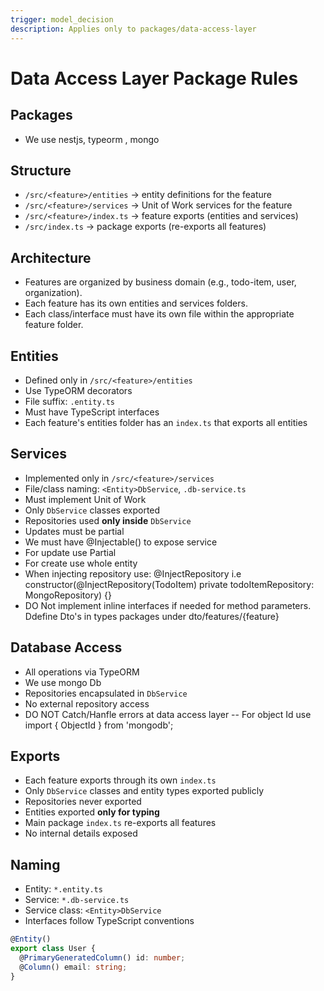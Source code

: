 ```yaml
---
trigger: model_decision
description: Applies only to packages/data-access-layer
---
```


# Data Access Layer Package Rules

## Packages

- We use nestjs, typeorm , mongo

## Structure

- `/src/<feature>/entities` → entity definitions for the feature
- `/src/<feature>/services` → Unit of Work services for the feature
- `/src/<feature>/index.ts` → feature exports (entities and services)
- `/src/index.ts` → package exports (re-exports all features)

## Architecture

- Features are organized by business domain (e.g., todo-item, user, organization).
- Each feature has its own entities and services folders.
- Each class/interface must have its own file within the appropriate feature folder.

## Entities

- Defined only in `/src/<feature>/entities`
- Use TypeORM decorators
- File suffix: `.entity.ts`
- Must have TypeScript interfaces
- Each feature's entities folder has an `index.ts` that exports all entities

## Services

- Implemented only in `/src/<feature>/services`
- File/class naming: `<Entity>DbService`, `.db-service.ts`
- Must implement Unit of Work
- Only `DbService` classes exported
- Repositories used **only inside** `DbService`
- Updates must be partial
- We must have @Injectable() to expose service
- For update use Partial<Class>
- For create use whole entity
- When injecting repository use: @InjectRepository
  i.e constructor(@InjectRepository(TodoItem)
  private todoItemRepository: MongoRepository<TodoItem>) {}
- DO Not implement inline interfaces if needed for method parameters. Ddefine Dto's in types packages under dto/features/{feature}

## Database Access

- All operations via TypeORM
- We use mongo Db
- Repositories encapsulated in `DbService`
- No external repository access
- DO NOT Catch/Hanfle errors at data access layer
  -- For object Id use import { ObjectId } from 'mongodb';

## Exports

- Each feature exports through its own `index.ts`
- Only `DbService` classes and entity types exported publicly
- Repositories never exported
- Entities exported **only for typing**
- Main package `index.ts` re-exports all features
- No internal details exposed

## Naming

- Entity: `*.entity.ts`
- Service: `*.db-service.ts`
- Service class: `<Entity>DbService`
- Interfaces follow TypeScript conventions

```typescript
@Entity()
export class User {
  @PrimaryGeneratedColumn() id: number;
  @Column() email: string;
}
```
